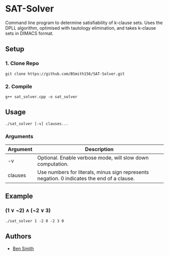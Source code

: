 # SAT-Solver
Command line program to determine satisfiability of k-clause sets.
Uses the DPLL algorithm, optimised with tautology elimination, and takes k-clause sets in DIMACS format.

## Setup
### 1. Clone Repo
`git clone https://github.com/BSmith156/SAT-Solver.git`

### 2. Compile
`g++ sat_solver.cpp -o sat_solver`

## Usage
`./sat_solver [-v] clauses...`

### Arguments
| Argument | Description |
| -------- | ----------- |
| -v | Optional. Enable verbose mode, will slow down computation. |
| clauses | Use numbers for literals, minus sign represents negation. 0 indicates the end of a clause. |

## Example
### (1 ∨ ¬2) ∧ (¬2 ∨ 3)
`./sat_solver 1 -2 0 -2 3 0`

## Authors
* [Ben Smith](https://github.com/BSmith156)
